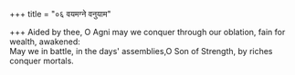 +++
title = "०६ वयमग्ने वनुयाम"

+++
Aided by thee, O Agni may we conquer through our oblation, fain for wealth, awakened:  
     May we in battle, in the days' assemblies,O Son of Strength, by riches conquer mortals.